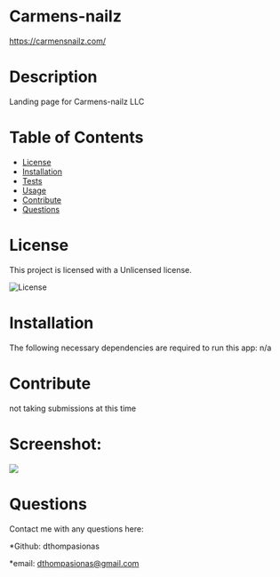 # Carmens-nailz 

https://carmensnailz.com/

# Description
Landing page for Carmens-nailz LLC

# Table of Contents
* [License](#license) 
* [Installation](#installation)
* [Tests](#tests)
* [Usage](#usage)
* [Contribute](#contribute)
* [Questions](#questions)

# License 
This project is licensed with a Unlicensed license.

![License](https://img.shields.io/badge/License-Unlicensed-blue.svg)

# Installation
The following necessary dependencies are required to run this app: n/a 

# Contribute
not taking submissions at this time

# Screenshot:

![](/src/assets/images/readme-img/carmensnailz.com-fullscreen.png)

# Questions
Contact me with any questions here:

*Github: dthompasionas

*email: dthompasionas@gmail.com 
